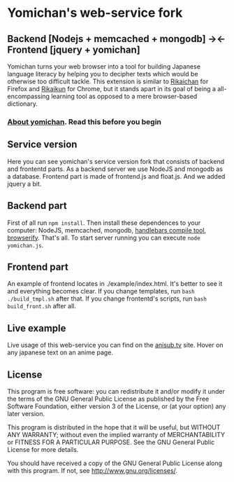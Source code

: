 # Yomichan's web-service fork #
## Backend [Nodejs + memcached + mongodb] -><- Frontend [jquery + yomichan] ##

Yomichan turns your web browser into a tool for building Japanese language literacy by helping you to decipher texts
which would be otherwise too difficult tackle. This extension is similar to
[Rikaichan](https://addons.mozilla.org/en-US/firefox/addon/rikaichan/) for Firefox and
[Rikaikun](https://chrome.google.com/webstore/detail/rikaikun/jipdnfibhldikgcjhfnomkfpcebammhp?hl=en) for Chrome, but it
stands apart in its goal of being a all-encompassing learning tool as opposed to a mere browser-based dictionary.

### [About yomichan](https://github.com/FooSoft/yomichan#readme). Read this before you begin ###

## Service version ##

Here you can see yomichan's service version fork that consists of backend and frontentd parts. As a backend server we use NodeJS and mongodb as a database. Frontend part is made of frontend.js and float.js. And we added jquery a bit.

## Backend part ##

First of all run `npm install`. Then install these dependences to your computer: NodeJS, memcached, mongodb, [handlebars compile tool](http://handlebarsjs.com/precompilation.html), [browserify](http://browserify.org/). That's all. To start server running you can execute `node yomichan.js`.

## Frontend part ##

An example of frontend locates in ./example/index.html. It's better to see it and everything becomes clear. If you change templates, run `bash ./build_tmpl.sh` after that. If you change frontentd's scripts, run `bash build_front.sh` after all.

## Live example ##

Live usage of this web-service you can find on the [anisub.tv](https://anisub.tv/) site. Hover on any japanese text on an anime page.

## License ##

This program is free software: you can redistribute it and/or modify
it under the terms of the GNU General Public License as published by
the Free Software Foundation, either version 3 of the License, or
(at your option) any later version.

This program is distributed in the hope that it will be useful,
but WITHOUT ANY WARRANTY; without even the implied warranty of
MERCHANTABILITY or FITNESS FOR A PARTICULAR PURPOSE.  See the
GNU General Public License for more details.

You should have received a copy of the GNU General Public License
along with this program.  If not, see <http://www.gnu.org/licenses/>.
